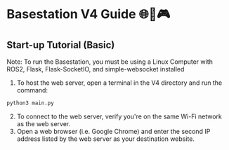 # Basestation V4 Guide 🌐📡🎮

## Start-up Tutorial (Basic)
Note: To run the Basestation, you must be using a Linux Computer with ROS2, Flask, Flask-SocketIO, and simple-websocket installed
1. To host the web server, open a terminal in the V4 directory and run the command:
```bash
python3 main.py
```
2. To connect to the web server, verify you're on the same Wi-Fi network as the web server.
3. Open a web browser (i.e. Google Chrome) and enter the second IP address listed by the web server as your destination website.
